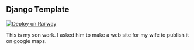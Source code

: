 ## Django Template

[![Deploy on Railway](https://railway.app/button.svg)](https://railway.app/new/template/GB6Eki?referralCode=U5zXSw)

This is my son work. 
I asked him to make a web site for my wife to publish it on google maps.
